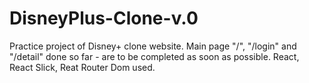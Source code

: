 # DisneyPlus-Clone-v.0

Practice project of Disney+ clone website. Main page "/", "/login" and "/detail" done so far - are to be completed as soon as possible. 
React, React Slick, Reat Router Dom used.
